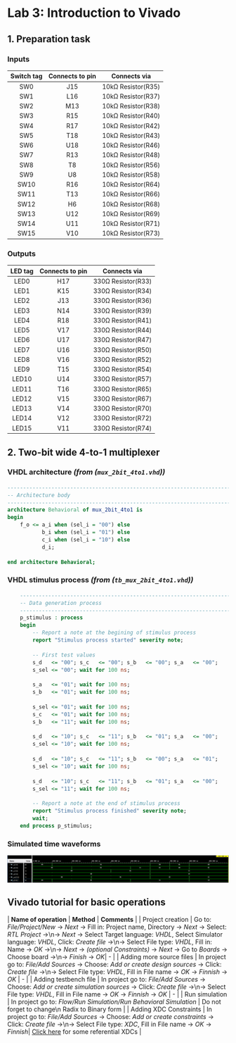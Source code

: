 # Lab 3: Introduction to Vivado

## 1. Preparation task

### Inputs
| **Switch tag** | **Connects to pin** | **Connects via** |
| :-: | :-: | :-: |
| SW0 | J15 | 10kΩ Resistor(R35) |
| SW1 | L16 | 10kΩ Resistor(R37) |
| SW2 | M13 | 10kΩ Resistor(R38) |
| SW3 | R15 | 10kΩ Resistor(R40) |
| SW4 | R17 | 10kΩ Resistor(R42) |
| SW5 | T18 | 10kΩ Resistor(R43) |
| SW6 | U18 | 10kΩ Resistor(R46) |
| SW7 | R13 | 10kΩ Resistor(R48) |
| SW8 | T8 | 10kΩ Resistor(R56) |
| SW9 | U8 | 10kΩ Resistor(R58) |
| SW10 | R16 | 10kΩ Resistor(R64) |
| SW11 | T13 | 10kΩ Resistor(R66) | 
| SW12 | H6 | 10kΩ Resistor(R68) |
| SW13 | U12 | 10kΩ Resistor(R69) |
| SW14 | U11 | 10kΩ Resistor(R71) |
| SW15 | V10 | 10kΩ Resistor(R73) |

### Outputs
| **LED tag** | **Connects to pin** | **Connects via** |
| :-: | :-: | :-: |
| LED0 | H17 | 330Ω Resistor(R33) |
| LED1 | K15 | 330Ω Resistor(R34) |
| LED2 | J13 | 330Ω Resistor(R36) |
| LED3 | N14 | 330Ω Resistor(R39) |
| LED4 | R18 | 330Ω Resistor(R41) |
| LED5 | V17 | 330Ω Resistor(R44) |
| LED6 | U17 | 330Ω Resistor(R47) |
| LED7 | U16 | 330Ω Resistor(R50) |
| LED8 | V16 | 330Ω Resistor(R52) |
| LED9 | T15 | 330Ω Resistor(R54) |
| LED10 | U14 | 330Ω Resistor(R57) |
| LED11 | T16 | 330Ω Resistor(R65) | 
| LED12 | V15 | 330Ω Resistor(R67) |
| LED13 | V14 | 330Ω Resistor(R70) |
| LED14 | V12 | 330Ω Resistor(R72) |
| LED15 | V11 | 330Ω Resistor(R74) |

## 2. Two-bit wide 4-to-1 multiplexer

### VHDL architecture *(from (`mux_2bit_4to1.vhd`))*

```VHDL
------------------------------------------------------------------------
-- Architecture body
------------------------------------------------------------------------
architecture Behavioral of mux_2bit_4to1 is
begin
	f_o <= a_i when (sel_i = "00") else
	       b_i when (sel_i = "01") else
	       c_i when (sel_i = "10") else
	       d_i;
    
end architecture Behavioral;
```

### VHDL stimulus process *(from (`tb_mux_2bit_4to1.vhd`))*

```VHDL
    --------------------------------------------------------------------
    -- Data generation process
    --------------------------------------------------------------------
    p_stimulus : process
    begin
        -- Report a note at the begining of stimulus process
        report "Stimulus process started" severity note;

        -- First test values
        s_d   <= "00"; s_c   <= "00"; s_b   <= "00"; s_a   <= "00";
        s_sel <= "00"; wait for 100 ns;
        
        s_a   <= "01"; wait for 100 ns;
        s_b   <= "01"; wait for 100 ns;
        
        s_sel <= "01"; wait for 100 ns;
        s_c   <= "01"; wait for 100 ns;
        s_b   <= "11"; wait for 100 ns;
        
        s_d   <= "10"; s_c   <= "11"; s_b   <= "01"; s_a   <= "00";
        s_sel <= "10"; wait for 100 ns;
        
        s_d   <= "10"; s_c   <= "11"; s_b   <= "00"; s_a   <= "01";
        s_sel <= "10"; wait for 100 ns;
        
        s_d   <= "10"; s_c   <= "11"; s_b   <= "01"; s_a   <= "00";
        s_sel <= "11"; wait for 100 ns;
             
        -- Report a note at the end of stimulus process
        report "Stimulus process finished" severity note;
        wait;
    end process p_stimulus;
```

### Simulated time waveforms

![Waveforms](Images/Waveforms.PNG)

## Vivado tutorial for basic operations

| **Name of operation** | **Method** | **Comments** |
| Project creation | Go to: *File/Project/New* → *Next* → Fill in: Project name, Directory → *Next* → Select: *RTL Project* →\n→ *Next* → Select Target language: *VHDL*, Select Simulator language: *VHDL*, Click: *Create file* →\n→ Select File type: *VHDL*, Fill in: Name → *OK* →\n→ *Next* → *(optional Constraints)* → *Next* → Go to *Boards* → Choose board →\n→ *Finish* → *OK*| - |
| Adding more source files | In project go to: *File/Add Sources* → Choose: *Add or create design sources* → Click: *Create file* →\n→ Select File type: *VHDL*, Fill in File name → *OK* → *Finnish* → *OK* | - |
| Adding testbench file | In project go to: *File/Add Sources* → Choose: *Add or create simulation sources* → Click: *Create file* →\n→ Select File type: *VHDL*, Fill in File name → *OK* → *Finnish* → *OK* | - |
| Run simulation | In project go to: *Flow/Run Simulation/Run Behavioral Simulation* | Do not forget to change\n Radix to Binary form |
| Adding XDC Constraints | In project go to: *File/Add Sources* → Choose: *Add or create constraints* → Click: *Create file* →\n→ Select File type: *XDC*, Fill in File name → *OK* → *Finnish*| [Click here](https://github.com/Digilent/digilent-xdc) for some referential XDCs |